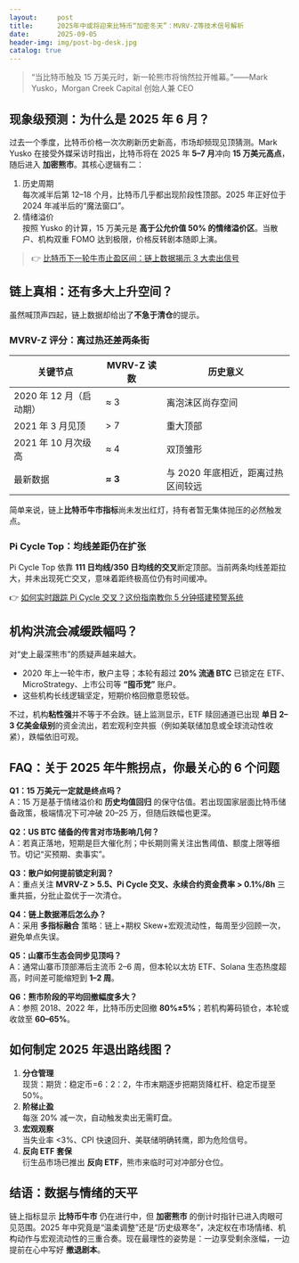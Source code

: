 ```yaml
---
layout:     post
title:      2025年中或将迎来比特币“加密冬天”：MVRV-Z等技术信号解析
date:       2025-09-05
header-img: img/post-bg-desk.jpg
catalog: true
---
```


> “当比特币触及 15 万美元时，新一轮熊市将悄然拉开帷幕。”——Mark Yusko，Morgan Creek Capital 创始人兼 CEO

## 现象级预测：为什么是 2025 年 6 月？

过去一个季度，比特币价格一次次刷新历史新高，市场却频现见顶猜测。Mark Yusko 在接受外媒采访时指出，比特币将在 2025 年 **5–7 月**冲向 **15 万美元高点**，随后进入 **加密熊市**。其核心逻辑有二：

1. 历史周期  
   每次减半后第 12–18 个月，比特币几乎都出现阶段性顶部。2025 年正好位于 2024 年减半后的“魔法窗口”。
2. 情绪溢价  
   按照 Yusko 的计算，15 万美元是 **高于公允价值 50% 的情绪溢价区**。当散户、机构双重 FOMO 达到极限，价格反转剧本随即上演。

> 👉 [比特币下一轮牛市止盈区间：链上数据揭示 3 大卖出信号](https://okxdog.com/)

## 链上真相：还有多大上升空间？

虽然喊顶声四起，链上数据却给出了**不急于清仓**的提示。

### MVRV-Z 评分：离过热还差两条街

| 关键节点 | MVRV-Z 读数 | 历史意义 |
| --- | --- | --- |
| 2020 年 12 月（启动期） | ≈ 3 | 离泡沫区尚存空间 |
| 2021 年 3 月见顶 | > 7 | 重大顶部 |
| 2021 年 10 月次级高 | ≈ 4 | 双顶雏形 |
| 最新数据 | **≈ 3** | 与 2020 年底相近，距离过热区间较远 |

简单来说，链上**比特币牛市指标**尚未发出红灯，持有者暂无集体抛压的必然触发点。

### Pi Cycle Top：均线差距仍在扩张

Pi Cycle Top 依靠 **111 日均线/350 日均线的交叉**断定顶部。当前两条均线差距拉大，并未出现死亡交叉，意味着距终极高位仍有时间缓冲。  

👉 [如何实时跟踪 Pi Cycle 交叉？这份指南教你 5 分钟搭建预警系统](https://okxdog.com/)

## 机构洪流会减缓跌幅吗？

对“史上最深熊市”的质疑声越来越大。  
- 2020 年上一轮牛市，散户主导；本轮有超过 **20% 流通 BTC** 已锁定在 ETF、MicroStrategy、上市公司等 **“囤币党”** 账户。  
- 这些机构长线逻辑坚定，短期价格回撤意愿较低。  

不过，机构**粘性强**并不等于不会跌。链上监测显示，ETF 赎回通道已出现 **单日 2–3 亿美金级别**的资金流出，若宏观利空共振（例如美联储加息或全球流动性收紧），跌幅依旧可观。

## FAQ：关于 2025 年牛熊拐点，你最关心的 6 个问题

**Q1：15 万美元一定就是终点吗？**  
A：15 万是基于情绪溢价和 **历史均值回归** 的保守估值。若出现国家层面比特币储备政策，极端情况下可冲破 20–25 万，但随后跌幅也更深。

**Q2：US BTC 储备的传言对市场影响几何？**  
A：若真正落地，短期是巨大催化剂；中长期则需关注出售阈值、额度上限等细节。切记“买预期、卖事实”。

**Q3：散户如何提前锁定利润？**  
A：重点关注 **MVRV-Z > 5.5、Pi Cycle 交叉、永续合约资金费率 > 0.1%/8h** 三重共振，分批止盈优于一次清仓。

**Q4：链上数据滞后怎么办？**  
A：采用 **多指标融合** 策略：链上+期权 Skew+宏观流动性，每周至少回顾一次，避免单点失误。

**Q5：山寨币生态会同步见顶吗？**  
A：通常山寨币顶部滞后主流币 2–6 周，但本轮以太坊 ETF、Solana 生态热度超高，时间差可能缩短到 **1–2 周**。

**Q6：熊市阶段的平均回撤幅度多大？**  
A：参照 2018、2022 年，比特币历史回撤 **80%±5%**；若机构筹码锁仓，本轮或收敛至 **60–65%**。

## 如何制定 2025 年退出路线图？

1. **分仓管理**  
   现货：期货：稳定币=6：2：2，牛市末期逐步把期货降杠杆、稳定币提至 50%。  
2. **阶梯止盈**  
   每涨 20% 减一次，自动触发卖出无需盯盘。  
3. **宏观观察**  
   当失业率 <3%、CPI 快速回升、美联储明确转鹰，即为危险信号。  
4. **反向 ETF 套保**  
   衍生品市场已推出 **反向 ETF**，熊市来临时可对冲部分仓位。  

## 结语：数据与情绪的天平

链上指标显示 **比特币牛市** 仍在进行中，但 **加密熊市** 的倒计时指针已进入肉眼可见范围。2025 年中究竟是“温柔调整”还是“历史级寒冬”，决定权在市场情绪、机构动作与宏观流动性的三重合奏。现在最理性的姿势是：一边享受剩余涨幅，一边提前在心中写好 **撤退剧本**。
